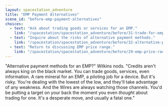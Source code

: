 ```yaml
---
layout: spacestation_adventure
title: "EMP Payment Alternatives"
scene_id: "before-emp-payment-alternatives"
choices:
  - text: "Ask about trading goods or services for an EMP."
    link: "/spacestation/spacestation_adventure/before/31-trade-for-emp/"
  - text: "Inquire about the risks of alternative payment methods."
    link: "/spacestation/spacestation_adventure/before/32-alternative-payment-risks/"
  - text: "Return to discussing EMP price range."
    link: "/spacestation/spacestation_adventure/before/29-emp-price-range/"
---
```


"Alternative payment methods for an EMP?" Wilkins nods. "Credits aren't always king on the black market. You can trade goods, services, even information. A rare mineral for an EMP, a piloting job for a device. But it's risky. You're dealing with the lowest of the low, and they'll take advantage of any weakness. And the Wires are always watching those channels. You'd be putting a target on your back the moment you even *thought* about trading for one. It's a desperate move, and usually a fatal one."
